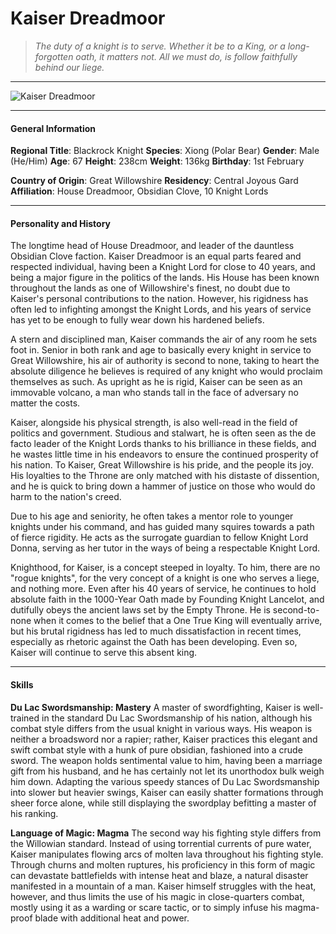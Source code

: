 # Kaiser Dreadmoor

>*The duty of a knight is to serve. Whether it be to a King, or a long-forgotten oath, it matters not. All we must do, is follow faithfully behind our liege.*

___
![](https://i.imgur.com/ClXFHHx.png "Kaiser Dreadmoor")
___

#### General Information

**Regional Title**: Blackrock Knight
**Species**: Xiong (Polar Bear)
**Gender**: Male (He/Him)
**Age**: 67
**Height**: 238cm
**Weight**: 136kg
**Birthday**: 1st February

**Country of Origin**: Great Willowshire
**Residency**: Central Joyous Gard
**Affiliation**: House Dreadmoor, Obsidian Clove, 10 Knight Lords

___

#### Personality and History
The longtime head of House Dreadmoor, and leader of the dauntless Obsidian Clove faction. Kaiser Dreadmoor is an equal parts feared and respected individual, having been a Knight Lord for close to 40 years, and being a major figure in the politics of the lands. His House has been known throughout the lands as one of Willowshire's finest, no doubt due to Kaiser's personal contributions to the nation. However, his rigidness has often led to infighting amongst the Knight Lords, and his years of service has yet to be enough to fully wear down his hardened beliefs.

A stern and disciplined man, Kaiser commands the air of any room he sets foot in. Senior in both rank and age to basically every knight in service to Great Willowshire, his air of authority is second to none, taking to heart the absolute diligence he believes is required of any knight who would proclaim themselves as such. As upright as he is rigid, Kaiser can be seen as an immovable volcano, a man who stands tall in the face of adversary no matter the costs.

Kaiser, alongside his physical strength, is also well-read in the field of politics and government. Studious and stalwart, he is often seen as the de facto leader of the Knight Lords thanks to his brilliance in these fields, and he wastes little time in his endeavors to ensure the continued prosperity of his nation. To Kaiser, Great Willowshire is his pride, and the people its joy. His loyalties to the Throne are only matched with his distaste of dissention, and he is quick to bring down a hammer of justice on those who would do harm to the nation's creed.

Due to his age and seniority, he often takes a mentor role to younger knights under his command, and has guided many squires towards a path of fierce rigidity. He acts as the surrogate guardian to fellow Knight Lord Donna, serving as her tutor in the ways of being a respectable Knight Lord.

Knighthood, for Kaiser, is a concept steeped in loyalty. To him, there are no "rogue knights", for the very concept of a knight is one who serves a liege, and nothing more. Even after his 40 years of service, he continues to hold absolute faith in the 1000-Year Oath made by Founding Knight Lancelot, and dutifully obeys the ancient laws set by the Empty Throne. He is second-to-none when it comes to the belief that a One True King will eventually arrive, but his brutal rigidness has led to much dissatisfaction in recent times, especially as rhetoric against the Oath has been developing. Even so, Kaiser will continue to serve this absent king.

___

#### Skills
**Du Lac Swordsmanship: Mastery**
A master of swordfighting, Kaiser is well-trained in the standard Du Lac Swordsmanship of his nation, although his combat style differs from the usual knight in various ways. His weapon is neither a broadsword nor a rapier; rather, Kaiser practices this elegant and swift combat style with a hunk of pure obsidian, fashioned into a crude sword. The weapon holds sentimental value to him, having been a marriage gift from his husband, and he has certainly not let its unorthodox bulk weigh him down. Adapting the various speedy stances of Du Lac Swordsmanship into slower but heavier swings, Kaiser can easily shatter formations through sheer force alone, while still displaying the swordplay befitting a master of his ranking.

**Language of Magic: Magma**
The second way his fighting style differs from the Willowian standard. Instead of using torrential currents of pure water, Kaiser manipulates flowing arcs of molten lava throughout his fighting style. Through churns and molten ruptures, his proficiency in this form of magic can devastate battlefields with intense heat and blaze, a natural disaster manifested in a mountain of a man. Kaiser himself struggles with the heat, however, and thus limits the use of his magic in close-quarters combat, mostly using it as a warding or scare tactic, or to simply infuse his magma-proof blade with additional heat and power.